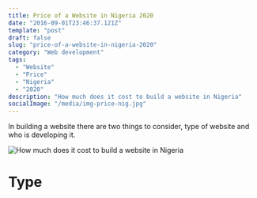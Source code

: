 ```yaml
---
title: Price of a Website in Nigeria 2020
date: "2016-09-01T23:46:37.121Z"
template: "post"
draft: false
slug: "price-of-a-website-in-nigeria-2020"
category: "Web development"
tags:
  - "Website"
  - "Price"
  - "Nigeria"
  - "2020"
description: "How much does it cost to build a website in Nigeria"
socialImage: "/media/img-price-nig.jpg"
---
```


In building a website there are two things to consider, type of website and who is developing it.

![How much does it cost to build a website in Nigeria](/media/img-price-nig.jpg)

# Type